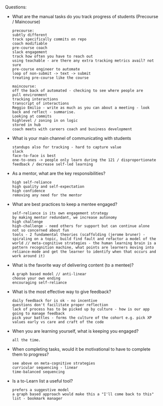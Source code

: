 Questions:

- What are the manual tasks do you track progress of students (Precourse / Maincourse)  

      precourse:
      subtly different
      track specifically commits on repo
      coach modifiable
      pre-course coach
      slack engagement
      track how often you have to reach out
      using teachable - are there any extra tracking metrics avail? not sure
      pre-course engineer to automate
      loop of non-submit -> text -> submit
      treating pre-course like the course

      maincourse:
      off the back of automated - checking to see where people are
      pull environment
      tracking interactions
      transcript of interactions
      Reggio Emilio - write as much as you can about a meeting - look back and reflect - summarise.
      Looking at commits
      highlevel / zoning in on logic
      stored in hub
      coach meets with careers coach and business development

- What is your main channel of communicating with students  

      standups also for tracking - hard to capture value
      slack
      face-to-face is best
      one-to-ones -> people only learn during the 121 / disproportionate feedback / decrease self-led learning

- As a mentor, what are the key responsibilities?  

      high self-reliance
      high quality and self-expectation
      high confidence
      removing any need for the mentor

- What are best practices to keep a mentee engaged?  

      self-reliance is its own engagement strategy
      by making mentor redundant, we increase autonomy
      high challenge
      high-challenge - need others for support but can continue alone
      not so concerned about fun
      tools - 2 fundamental theories (scaffolding (jerome bruner) - spiraling on a topic, build find fault and refactor a model of the world // meta-cognitive strategies - the human learning brain is a pattern recognition machine, what points are learners moving into reliance-mode and get the learner to identify when that occurs and work around it)

- What is the favorite way of delivering content (to a mentee)?  

      A graph based model // anti-linear
      choose your own ending
      encouraging self-reliance    

- What is the most effective way to give feedback?  

      daily feedback for is ok - no incentive
      questions don't facilitate proper reflection
      lack of process has to be picked up by culture - how is our app going to manage feedback
      pick your battles - forms the culture of the cohort e.g. pick XP values early vs care and craft of the code

- When you are learning yourself, what is keeping you engaged?  

      all the time.

- When completing tasks, would it be motivational to have to complete them to progress?  

      see above on meta-cognitive strategies
      curricular sequencing - linear
      time-balanced sequencing

- Is a to-Learn list a useful tool?   

      prefers a suggestive model
      a graph based approach would make this a "I'll come back to this" list - bookmark manager  
